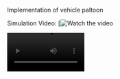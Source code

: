 Implementation of vehicle paltoon


Simulation Video: 
[![Watch the video](https://vimeo.com/manage/videos/127371384)

<video src='your URL here' width=180/>


If you use the code, please cite our papers: 
[1] Oussama Karoui, Mohamed Khalgui, Anis Koubaa,  Emna Guerfala, Zhiwu Li, and Eduardo Tovar, “Dual mode for vehicular platoon safety: Simulation and formal verification”, Information Sciences, vol. 402, pp. 216—232 , 2017.
[2] Oussama Karoui, Emna Guerfala, Anis Koubaa,  Mohamed Khalgui, Eduardo Tovar, Naiqi Wu,  Abdulrahman Al-Ahmari,  Zhiwu Li,  “Performance evaluation of vehicular platoons using Webots”, IET Intelligent Transport Systems, vol. 11, no. 8, pp. 441—449, 2017.
